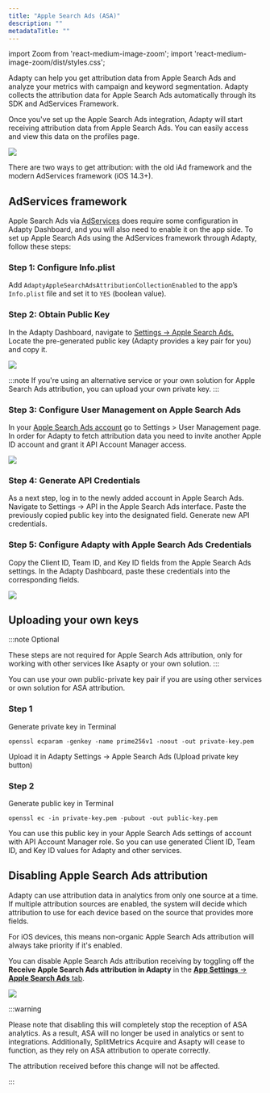 ```yaml
---
title: "Apple Search Ads (ASA)"
description: ""
metadataTitle: ""
---
```


import Zoom from 'react-medium-image-zoom';
import 'react-medium-image-zoom/dist/styles.css';

Adapty can help you get attribution data from Apple Search Ads and analyze your metrics with campaign and keyword segmentation. Adapty collects the attribution data for Apple Search Ads automatically through its SDK and AdServices Framework.

Once you've set up the Apple Search Ads integration, Adapty will start receiving attribution data from Apple Search Ads. You can easily access and view this data on the profiles page.


<Zoom>
  <img src={require('./img/ba4a3e9-CleanShot_2023-08-21_at_15.14.592x.webp').default}
  style={{
    border: '1px solid #727272', /* border width and color */
    width: '700px', /* image width */
    display: 'block', /* for alignment */
    margin: '0 auto' /* center alignment */
  }}
/>
</Zoom>





There are two ways to get attribution: with the old iAd framework and the modern AdServices framework (iOS 14.3+). 

## AdServices framework

Apple Search Ads via [AdServices](https://developer.apple.com/documentation/ad_services) does require some configuration in Adapty Dashboard, and you will also need to enable it on the app side. To set up Apple Search Ads using the AdServices framework through Adapty, follow these steps:

### Step 1: Configure Info.plist

Add `AdaptyAppleSearchAdsAttributionCollectionEnabled` to the app’s `Info.plist` file and set it to `YES` (boolean value).

### Step 2: Obtain Public Key

In the Adapty Dashboard, navigate to [Settings -> Apple Search Ads.](https://app.adapty.io/settings/apple-search-ads)  
Locate the pre-generated public key (Adapty provides a key pair for you) and copy it.

<Zoom>
  <img src={require('./img/baa5998-CleanShot_2023-08-21_at_14.55.542x.webp').default}
  style={{
    border: '1px solid #727272', /* border width and color */
    width: '700px', /* image width */
    display: 'block', /* for alignment */
    margin: '0 auto' /* center alignment */
  }}
/>
</Zoom>

:::note
If you're using an alternative service or your own solution for Apple Search Ads attribution, you can upload your own private key.
:::

### Step 3: Configure User Management on Apple Search Ads

In your [Apple Search Ads account](https://searchads.apple.com/) go to Settings > User Management page. In order for Adapty to fetch attribution data you need to invite another Apple ID account and grant it API Account Manager access.

<Zoom>
  <img src={require('./img/ec183b2-kdjsfldsfjkdsfdfd.webp').default}
  style={{
    border: '1px solid #727272', /* border width and color */
    width: '700px', /* image width */
    display: 'block', /* for alignment */
    margin: '0 auto' /* center alignment */
  }}
/>
</Zoom>

### Step 4: Generate API Credentials

As a next step, log in to the newly added account in Apple Search Ads. Navigate to Settings -> API in the Apple Search Ads interface. Paste the previously copied public key into the designated field. Generate new API credentials.

### Step 5: Configure Adapty with Apple Search Ads Credentials

Copy the Client ID, Team ID, and Key ID fields from the Apple Search Ads settings. In the Adapty Dashboard, paste these credentials into the corresponding fields.

<Zoom>
  <img src={require('./img/7356113-CleanShot_2023-08-21_at_15.08.512x.webp').default}
  style={{
    border: '1px solid #727272', /* border width and color */
    width: '700px', /* image width */
    display: 'block', /* for alignment */
    margin: '0 auto' /* center alignment */
  }}
/>
</Zoom>

## Uploading your own keys

:::note
Optional

These steps are not required for Apple Search Ads attribution, only for working with other services like Asapty or your own solution.
:::

You can use your own public-private key pair if you are using other services or own solution for ASA attribution.

### Step 1

Generate private key in Terminal

```text title="Text"
openssl ecparam -genkey -name prime256v1 -noout -out private-key.pem
```

Upload it in Adapty Settings -> Apple Search Ads (Upload private key button)

### Step 2

Generate public key in Terminal

```text title="Text"
openssl ec -in private-key.pem -pubout -out public-key.pem
```

You can use this public key in your Apple Search Ads settings of account with API Account Manager role. So you can use generated Client ID, Team ID, and Key ID values for Adapty and other services.

## Disabling Apple Search Ads attribution

Adapty can use attribution data in analytics from only one source at a time. If multiple attribution sources are enabled, the system will decide which attribution to use for each device based on the source that provides more fields. 

For iOS devices, this means non-organic Apple Search Ads attribution will always take priority if it's enabled. 

You can disable Apple Search Ads attribution receiving by toggling off the **Receive Apple Search Ads attribution in Adapty** in the [**App Settings** -> **Apple Search Ads** tab](https://app.adapty.io/settings/apple-search-ads).

<Zoom>
  <img src={require('./img/asa-disable.webp').default}
  style={{
    border: '1px solid #727272', /* border width and color */
    width: '700px', /* image width */
    display: 'block', /* for alignment */
    margin: '0 auto' /* center alignment */
  }}
/>
</Zoom>

:::warning

Please note that disabling this will completely stop the reception of ASA analytics. As a result, ASA will no longer be used in analytics or sent to integrations. Additionally, SplitMetrics Acquire and Asapty will cease to function, as they rely on ASA attribution to operate correctly.

The attribution received before this change will not be affected.

:::